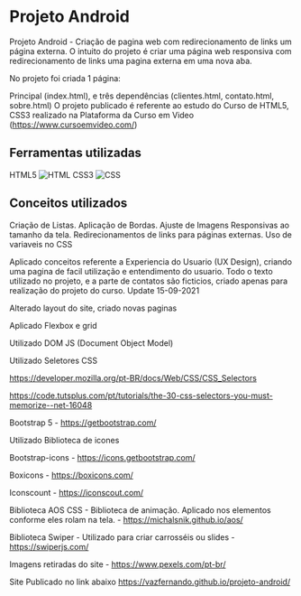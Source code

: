 # Projeto Android

Projeto Android - Criação de pagina web com redirecionamento de links um página externa.
O intuito do projeto é criar uma página web responsiva com redirecionamento de links uma pagina externa em uma nova aba.

No projeto foi criada 1 página:

Principal (index.html),
e três dependências (clientes.html, contato.html, sobre.html)
O projeto publicado é referente ao estudo do Curso de HTML5, CSS3 realizado na Plataforma da Curso em Video (https://www.cursoemvideo.com/)

## Ferramentas utilizadas
HTML5
![HTML](https://img.shields.io/badge/HTML5-E34F26?style=for-the-badge&logo=html5&logoColor=white)
CSS3
![CSS](https://img.shields.io/badge/CSS3-1572B6?style=for-the-badge&logo=css3&logoColor=white)


## Conceitos utilizados
Criação de Listas.
Aplicação de Bordas.
Ajuste de Imagens Responsivas ao tamanho da tela.
Redirecionamentos de links para páginas externas.
Uso de variaveis no CSS

Aplicado conceitos referente a Experiencia do Usuario (UX Design), criando uma pagina de facil utilização e entendimento do usuario.
Todo o texto utilizado no projeto, e a parte de contatos são ficticios, criado apenas para realização do projeto do curso.
Update
15-09-2021

Alterado layout do site, criado novas paginas

Aplicado Flexbox e grid

Utilizado DOM JS (Document Object Model)

Utilizado Seletores CSS

https://developer.mozilla.org/pt-BR/docs/Web/CSS/CSS_Selectors

https://code.tutsplus.com/pt/tutorials/the-30-css-selectors-you-must-memorize--net-16048

Bootstrap 5 - https://getbootstrap.com/

Utilizado Biblioteca de icones

Bootstrap-icons - https://icons.getbootstrap.com/

Boxicons - https://boxicons.com/

Iconscount - https://iconscout.com/

Biblioteca AOS CSS - Biblioteca de animação. Aplicado nos elementos conforme eles rolam na tela. - https://michalsnik.github.io/aos/

Biblioteca Swiper - Utilizado para criar carrosséis ou slides - https://swiperjs.com/

Imagens retiradas do site - https://www.pexels.com/pt-br/

Site Publicado no link abaixo
https://vazfernando.github.io/projeto-android/
